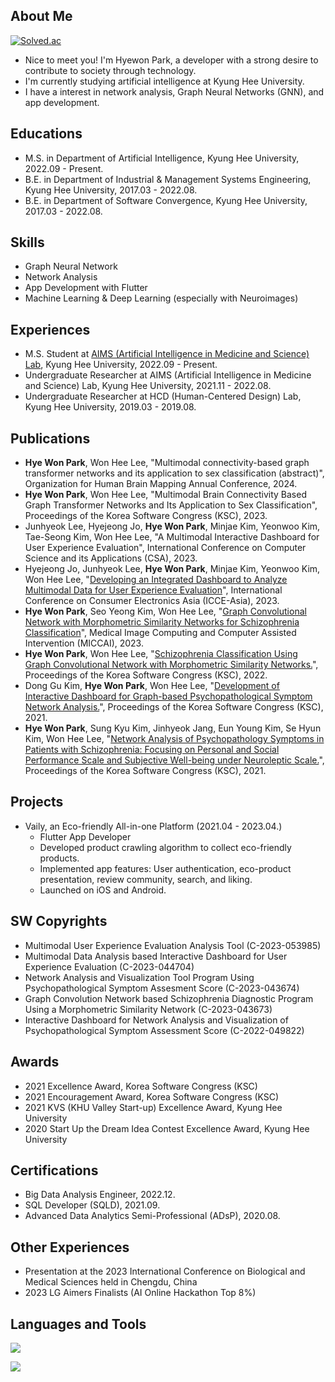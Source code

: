 ## About Me
[![Solved.ac](https://mazassumnida.wtf/api/mini/generate_badge?boj=mymelody)](https://solved.ac/mymelody)

* Nice to meet you! I'm Hyewon Park, a developer with a strong desire to contribute to society through technology.
* I'm currently studying artificial intelligence at Kyung Hee University.
* I have a interest in network analysis, Graph Neural Networks (GNN), and app development.


## Educations 
* M.S. in Department of Artificial Intelligence, Kyung Hee University, 2022.09 - Present.
* B.E. in Department of Industrial & Management Systems Engineering, Kyung Hee University, 2017.03 - 2022.08.
* B.E. in Department of Software Convergence, Kyung Hee University, 2017.03 - 2022.08.

## Skills
* Graph Neural Network
* Network Analysis
* App Development with Flutter
* Machine Learning & Deep Learning (especially with Neuroimages)

## Experiences
* M.S. Student at [AIMS (Artificial Intelligence in Medicine and Science) Lab](https://sites.google.com/view/khu-aims/home/), Kyung Hee University, 2022.09 - Present.
* Undergraduate Researcher at AIMS (Artificial Intelligence in Medicine and Science) Lab, Kyung Hee University, 2021.11 - 2022.08.
* Undergraduate Researcher at HCD (Human-Centered Design) Lab, Kyung Hee University, 2019.03 - 2019.08.

## Publications
* **Hye Won Park**, Won Hee Lee, "Multimodal connectivity-based graph transformer networks and its application to sex classification (abstract)", Organization for Human Brain Mapping Annual Conference, 2024. 
* **Hye Won Park**, Won Hee Lee, "Multimodal Brain Connectivity Based Graph Transformer Networks and Its Application to Sex Classification", Proceedings of the Korea Software Congress (KSC), 2023.
* Junhyeok Lee, Hyejeong Jo, **Hye Won Park**, Minjae Kim, Yeonwoo Kim, Tae-Seong Kim, Won Hee Lee, "A Multimodal Interactive Dashboard for User Experience Evaluation", International Conference on Computer Science and its Applications (CSA), 2023.
* Hyejeong Jo, Junhyeok Lee, **Hye Won Park**, Minjae Kim, Yeonwoo Kim, Won Hee Lee, "[Developing an Integrated Dashboard to Analyze Multimodal Data for User Experience Evaluation](https://ieeexplore.ieee.org/document/10326366)", International Conference on Consumer Electronics Asia (ICCE-Asia), 2023.
* **Hye Won Park**, Seo Yeong Kim, Won Hee Lee, "[Graph Convolutional Network with Morphometric Similarity Networks for Schizophrenia Classification](https://link.springer.com/chapter/10.1007/978-3-031-43907-0_60)", Medical Image Computing and Computer Assisted Intervention (MICCAI), 2023.
* **Hye Won Park**, Won Hee Lee, "[Schizophrenia Classification Using Graph Convolutional Network with Morphometric Similarity Networks.](https://www.dbpia.co.kr/journal/articleDetail?nodeId=NODE11224234)", Proceedings of the Korea Software Congress (KSC), 2022.
* Dong Gu Kim, **Hye Won Park**, Won Hee Lee, "[Development of Interactive Dashboard for Graph-based Psychopathological Symptom Network Analysis.](https://www.dbpia.co.kr/journal/articleDetail?nodeId=NODE11036035)", Proceedings of the Korea Software Congress (KSC), 2021.
* **Hye Won Park**, Sung Kyu Kim, Jinhyeok Jang, Eun Young Kim, Se Hyun Kim, Won Hee Lee, "[Network Analysis of Psychopathology Symptoms in Patients with Schizophrenia: Focusing on Personal and Social Performance Scale and Subjective Well-being under Neuroleptic Scale.](https://www.dbpia.co.kr/journal/articleDetail?nodeId=NODE11036074)", Proceedings of the Korea Software Congress (KSC), 2021.

## Projects
* Vaily, an Eco-friendly All-in-one Platform (2021.04 - 2023.04.)
    * Flutter App Developer
    * Developed product crawling algorithm to collect eco-friendly products.
    * Implemented app features: User authentication, eco-product presentation, review community, search, and liking.
    * Launched on iOS and Android.

## SW Copyrights
* Multimodal User Experience Evaluation Analysis Tool (C-2023-053985)
* Multimodal Data Analysis based Interactive Dashboard for User Experience Evaluation (C-2023-044704)
* Network Analysis and Visualization Tool Program Using Psychopathological Symptom Assesment Score (C-2023-043674)
* Graph Convolution Network based Schizophrenia Diagnostic Program Using a Morphometric Similarity Network (C-2023-043673)
* Interactive Dashboard for Network Analysis and Visualization of Psychopathological Symptom Assessment Score (C-2022-049822)



## Awards
* 2021 Excellence Award, Korea Software Congress (KSC)
* 2021 Encouragement Award, Korea Software Congress (KSC)
* 2021 KVS (KHU Valley Start-up) Excellence Award, Kyung Hee University
* 2020 Start Up the Dream Idea Contest Excellence Award, Kyung Hee University

## Certifications
* Big Data Analysis Engineer, 2022.12.
* SQL Developer (SQLD), 2021.09.
* Advanced Data Analytics Semi-Professional (ADsP), 2020.08.

## Other Experiences
* Presentation at the 2023 International Conference on Biological and Medical Sciences held in Chengdu, China
* 2023 LG Aimers Finalists (AI Online Hackathon Top 8%)

## Languages and Tools
<a href="https://skillicons.dev">
<img src="https://skillicons.dev/icons?i=python,flutter,dart,cpp,r,pytorch" />
</p>
<img src="https://skillicons.dev/icons?i=vscode,androidstudio,firebase,github" />
</a>